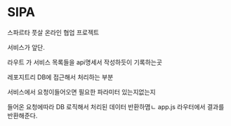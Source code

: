 # SIPA
스파르타 풋살 온라인 협업 프로젝트



서비스가 앞단.

라우트 가 서비스 목록들을 api명세서 작성하듯이 기록하는곳

레포지트리 DB에 접근해서 처리하는 부분

서비스에서 요청이들어오면 필요한 파라미터 있는지없는지

들어온 요청에따라 DB 로직해서 처리된 데이터 반환하몀ㄴ app.js 라우터에서 결과를 반환해준다.